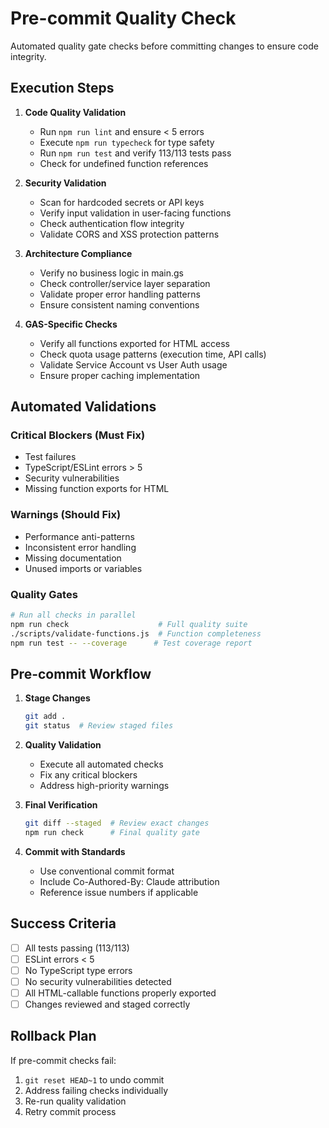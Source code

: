 # Pre-commit Quality Check

Automated quality gate checks before committing changes to ensure code integrity.

## Execution Steps

1. **Code Quality Validation**
   - Run `npm run lint` and ensure < 5 errors
   - Execute `npm run typecheck` for type safety
   - Run `npm run test` and verify 113/113 tests pass
   - Check for undefined function references

2. **Security Validation**
   - Scan for hardcoded secrets or API keys
   - Verify input validation in user-facing functions
   - Check authentication flow integrity
   - Validate CORS and XSS protection patterns

3. **Architecture Compliance**
   - Verify no business logic in main.gs
   - Check controller/service layer separation
   - Validate proper error handling patterns
   - Ensure consistent naming conventions

4. **GAS-Specific Checks**
   - Verify all functions exported for HTML access
   - Check quota usage patterns (execution time, API calls)
   - Validate Service Account vs User Auth usage
   - Ensure proper caching implementation

## Automated Validations

### Critical Blockers (Must Fix)
- Test failures
- TypeScript/ESLint errors > 5
- Security vulnerabilities
- Missing function exports for HTML

### Warnings (Should Fix)
- Performance anti-patterns
- Inconsistent error handling
- Missing documentation
- Unused imports or variables

### Quality Gates
```bash
# Run all checks in parallel
npm run check                    # Full quality suite
./scripts/validate-functions.js  # Function completeness
npm run test -- --coverage      # Test coverage report
```

## Pre-commit Workflow

1. **Stage Changes**
   ```bash
   git add .
   git status  # Review staged files
   ```

2. **Quality Validation**
   - Execute all automated checks
   - Fix any critical blockers
   - Address high-priority warnings

3. **Final Verification**
   ```bash
   git diff --staged  # Review exact changes
   npm run check      # Final quality gate
   ```

4. **Commit with Standards**
   - Use conventional commit format
   - Include Co-Authored-By: Claude attribution
   - Reference issue numbers if applicable

## Success Criteria

- [ ] All tests passing (113/113)
- [ ] ESLint errors < 5
- [ ] No TypeScript type errors
- [ ] No security vulnerabilities detected
- [ ] All HTML-callable functions properly exported
- [ ] Changes reviewed and staged correctly

## Rollback Plan

If pre-commit checks fail:
1. `git reset HEAD~1` to undo commit
2. Address failing checks individually
3. Re-run quality validation
4. Retry commit process